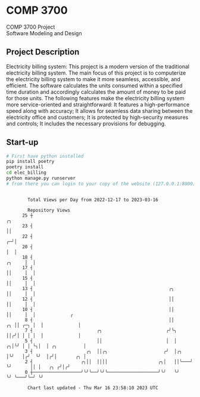 # COMP 3700
COMP 3700 Project  
Software Modeling and Design
## Project Description
Electricity billing system: This project is a modern version of the traditional electricity billing system. The main focus of this project is to computerize the electricity billing system to make it more seamless, accessible, and efficient. The software calculates the units consumed within a specified time duration and accordingly calculates the amount of money to be paid for those units. The following features make the electricity billing system more service-oriented and straightforward: It features a high-performance speed along with accuracy; It allows for seamless data sharing between the electricity office and customers; It is protected by high-security measures and controls; It includes the necessary provisions for debugging.

## Start-up
```bash
# First have python installed
pip install poetry
poetry install
cd elec_billing
python manage.py runserver
# from there you can login to your copy of the website (127.0.0.1:8000), default creds are admin/admin
```

```

        Total Views per Day from 2022-12-17 to 2023-03-16

        Repository Views
      25 ┼                                                                         ╭╮
      23 ┤                                                                         ││
      22 ┤                                                                       ╭─╯│
      20 ┤                                                                       │  │
      18 ┤                                                                ╭╮     │  │
      17 ┤                                                                ││     │  │
      15 ┤                                                                ││     │  │
      13 ┤                                                   ╭╮           ││     │  │
      12 ┤                                                   ││           ││     │  │
      10 ┤                                                   ││           ││     │  │             ╭
       8 ┤                                                   ││        ╭╮ ││ ╭─╮ │  │             │
       7 ┤                        ╭╮                        ╭╯╰╮       ││╭╯│ │ │ │  │             │
       5 ┤                        ││                        │  │     ╭╮│╰╯ │ │ ╰╮│  │ ╭╮          │
       3 ┤                    ╭╮  ││╭╮                     ╭╯  │╭╮   │╰╯   │╭╯  ╰╯  │╭╯│       ╭╮ │
       2 ┤                  ╭╮││  ││││                   ╭╮│   ││╰───╯     ╰╯       ││ │   ╭╮ ╭╯│╭╯
       0 ┼──────────────────╯╰╯╰──╯╰╯╰───────────────────╯╰╯   ╰╯                   ╰╯ ╰───╯╰─╯ ╰╯

        Chart last updated - Thu Mar 16 23:58:10 2023 UTC
        
```
